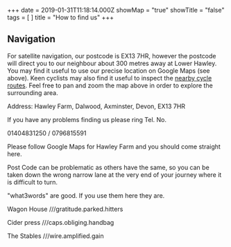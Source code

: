 +++
date = 2019-01-31T11:18:14.000Z
showMap = "true"
showTitle = "false"
tags = [ ]
title = "How to find us"
+++

## Navigation

For satellite navigation, our postcode is EX13 7HR, however the postcode will direct you to our neighbour about 300 metres away at Lower Hawley. You may find it useful to use our precise location on Google Maps (see above). Keen cyclists may also find it useful to inspect the [nearby cycle routes](http://www.opencyclemap.org/?zoom=16\&lat=50.80459\&lon=-3.08909\&layers=B00). Feel free to pan and zoom the map above in order to explore the surrounding area.

Address:
Hawley Farm, Dalwood, Axminster, Devon, EX13 7HR

If you have any problems finding us please ring Tel. No.

01404831250 / 0796815591

Please follow Google Maps for Hawley Farm and you should come straight here.

Post Code can be problematic as others have the same, so you can be taken down the wrong narrow lane at the very end of your journey where it is difficult to turn.

"what3words" are good.  If you use them here they are.

Wagon House ///gratitude.parked.hitters

Cider press ///caps.obliging.handbag

The Stables ///wire.amplified.gain
